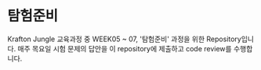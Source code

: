 # 탐험준비

Krafton Jungle 교육과정 중 WEEK05 ~ 07, '탐험준비' 과정을 위한 Repository입니다.
매주 목요일 시험 문제의 답안을 이 repository에 제출하고 code review를 수행합니다.
